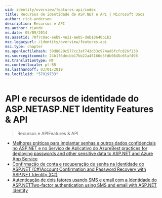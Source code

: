 ```yaml
---
uid: identity/overview/features-api/index
title: Recursos de identidade do ASP.NET e API | Microsoft Docs
author: rick-anderson
description: Recursos e API
ms.author: riande
ms.date: 05/09/2014
ms.assetid: 70f7c0ac-aeb9-4e21-ae05-deb10640b1b3
msc.legacyurl: /identity/overview/features-api
msc.type: chapter
ms.openlocfilehash: 39d8029c577cc3af742d33c974ad6fcfc826f130
ms.sourcegitcommit: 24b1f6decbb17bb22a45166e5fdb0845c65af498
ms.translationtype: MT
ms.contentlocale: pt-BR
ms.lasthandoff: 03/01/2019
ms.locfileid: "57019733"
---
```

<a name="aspnet-identity-features--api"></a><span data-ttu-id="961e9-103">API e recursos de identidade do ASP.NET</span><span class="sxs-lookup"><span data-stu-id="961e9-103">ASP.NET Identity Features & API</span></span>
====================
> <span data-ttu-id="961e9-104">Recursos e API</span><span class="sxs-lookup"><span data-stu-id="961e9-104">Features & API</span></span>


- [<span data-ttu-id="961e9-105">Melhores práticas para implantar senhas e outros dados confidenciais no ASP.NET e no Serviço de Aplicativo do Azure</span><span class="sxs-lookup"><span data-stu-id="961e9-105">Best practices for deploying passwords and other sensitive data to ASP.NET and Azure App Service</span></span>](best-practices-for-deploying-passwords-and-other-sensitive-data-to-aspnet-and-azure.md)
- [<span data-ttu-id="961e9-106">Confirmação de conta e recuperação de senha na Identidade do ASP.NET (C#)</span><span class="sxs-lookup"><span data-stu-id="961e9-106">Account Confirmation and Password Recovery with ASP.NET Identity (C#)</span></span>](account-confirmation-and-password-recovery-with-aspnet-identity.md)
- [<span data-ttu-id="961e9-107">Autenticação de dois fatores usando SMS e email com a Identidade do ASP.NET</span><span class="sxs-lookup"><span data-stu-id="961e9-107">Two-factor authentication using SMS and email with ASP.NET Identity</span></span>](two-factor-authentication-using-sms-and-email-with-aspnet-identity.md)
